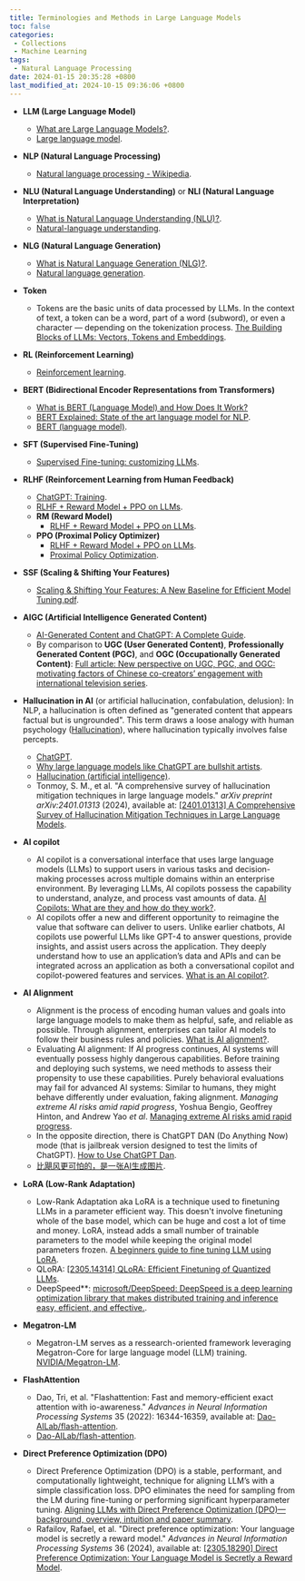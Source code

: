 ```yaml
---
title: Terminologies and Methods in Large Language Models
toc: false
categories:
 - Collections
 - Machine Learning
tags:
 - Natural Language Processing
date: 2024-01-15 20:35:28 +0800
last_modified_at: 2024-10-15 09:36:06 +0800
---
```


- **LLM (Large Language Model)**
  - [What are Large Language Models?](https://aws.amazon.com/what-is/large-language-model/).
  -  [Large language model](https://en.wikipedia.org/wiki/Large_language_model).
- **NLP (Natural Language Processing)**
  - [Natural language processing - Wikipedia](https://en.wikipedia.org/wiki/Natural_language_processing).
- **NLU (Natural Language Understanding)** or **NLI (Natural Language Interpretation)**
  - [What is Natural Language Understanding (NLU)?](https://www.techtarget.com/searchenterpriseai/definition/natural-language-understanding-NLU).
  - [Natural-language understanding](https://en.wikipedia.org/wiki/Natural-language_understanding).
- **NLG (Natural Language Generation)**
  - [What is Natural Language Generation (NLG)?](https://www.techtarget.com/searchenterpriseai/definition/natural-language-generation-NLG).
  - [Natural language generation](https://en.wikipedia.org/wiki/Natural_language_generation).
- **Token**
  - Tokens are the basic units of data processed by LLMs. In the context of text, a token can be a word, part of a word (subword), or even a character — depending on the tokenization process. [The Building Blocks of LLMs: Vectors, Tokens and Embeddings](https://thenewstack.io/the-building-blocks-of-llms-vectors-tokens-and-embeddings/).
- **RL (Reinforcement Learning)**
  - [Reinforcement learning](https://en.wikipedia.org/wiki/Reinforcement_learning).
- **BERT (Bidirectional Encoder Representations from Transformers)**
  - [What is BERT (Language Model) and How Does It Work?](https://www.techtarget.com/searchenterpriseai/definition/BERT-language-model)
  - [BERT Explained: State of the art language model for NLP](https://towardsdatascience.com/bert-explained-state-of-the-art-language-model-for-nlp-f8b21a9b6270).
  - [BERT (language model)](https://en.wikipedia.org/wiki/BERT_(language_model)).
- **SFT (Supervised Fine-Tuning)**
  - [Supervised Fine-tuning: customizing LLMs](https://medium.com/mantisnlp/supervised-fine-tuning-customizing-llms-a2c1edbf22c3).
- **RLHF (Reinforcement Learning from Human Feedback)**
  - [ChatGPT: Training](https://en.wikipedia.org/wiki/ChatGPT#Training).
  - [RLHF + Reward Model + PPO on LLMs](https://medium.com/@madhur.prashant7/rlhf-reward-model-ppo-on-llms-dfc92ec3885f).
  - **RM (Reward Model)**
    - [RLHF + Reward Model + PPO on LLMs](https://medium.com/@madhur.prashant7/rlhf-reward-model-ppo-on-llms-dfc92ec3885f).
  - **PPO (Proximal Policy Optimizer)**
    - [RLHF + Reward Model + PPO on LLMs](https://medium.com/@madhur.prashant7/rlhf-reward-model-ppo-on-llms-dfc92ec3885f).
    - [Proximal Policy Optimization](https://openai.com/research/openai-baselines-ppo).
- **SSF (Scaling & Shifting Your Features)**
  -  [Scaling & Shifting Your Features: A New Baseline for Efficient Model Tuning.pdf](https://openreview.net/pdf?id=XtyeppctGgc).
- **AIGC (Artificial Intelligence Generated Content)**
  - [AI-Generated Content and ChatGPT: A Complete Guide](https://www.conductor.com/academy/ai-generated-content/).
  - By comparison to **UGC (User Generated Content)**, **Professionally Generated Content (PGC)**, and **OGC (Occupationally Generated Content)**: [Full article: New perspective on UGC, PGC, and OGC: motivating factors of Chinese co-creators’ engagement with international television series](https://www.tandfonline.com/doi/full/10.1080/17510694.2022.2150816).
- **Hallucination in AI** (or artificial hallucination, confabulation, delusion): In NLP, a hallucination is often defined as "generated content that appears factual but is ungrounded". This term draws a loose analogy with human psychology ([Hallucination](https://en.wikipedia.org/wiki/Hallucination)), where hallucination typically involves false percepts.
  - [ChatGPT](https://en.wikipedia.org/wiki/ChatGPT).
  - [Why large language models like ChatGPT are bullshit artists](https://web.archive.org/web/20221217075021/https://becominghuman.ai/why-large-language-models-like-chatgpt-are-bullshit-artists-c4d5bb850852).
  - [Hallucination (artificial intelligence)](https://en.wikipedia.org/wiki/Hallucination_(artificial_intelligence)).
  - Tonmoy, S. M., et al. "A comprehensive survey of hallucination mitigation techniques in large language models." *arXiv preprint arXiv:2401.01313* (2024), available at: [[2401.01313] A Comprehensive Survey of Hallucination Mitigation Techniques in Large Language Models](https://arxiv.org/abs/2401.01313).
- **AI copilot**
  - AI copilot is a conversational interface that uses large language models (LLMs) to support users in various tasks and decision-making processes across multiple domains within an enterprise environment. By leveraging LLMs, AI copilots possess the capability to understand, analyze, and process vast amounts of data. [AI Copilots: What are they and how do they work?](https://www.moveworks.com/us/en/resources/blog/what-is-an-ai-copilot).
  - AI copilots offer a new and different opportunity to reimagine the value that software can deliver to users. Unlike earlier chatbots, AI copilots use powerful LLMs like GPT-4 to answer questions, provide insights, and assist users across the application. They deeply understand how to use an application’s data and APIs and can be integrated across an application as both a conversational copilot and copilot-powered features and services. [What is an AI copilot?](https://www.continual.ai/blog-post/what-is-an-ai-copilot).
- **AI Alignment**
  - Alignment is the process of encoding human values and goals into large language models to make them as helpful, safe, and reliable as possible. Through alignment, enterprises can tailor AI models to follow their business rules and policies. [What is AI alignment?](https://research.ibm.com/blog/what-is-alignment-ai).
  - Evaluating AI alignment: If AI progress continues, AI systems will eventually possess highly dangerous capabilities. Before training and deploying such systems, we need methods to assess their propensity to use these capabilities. Purely behavioral evaluations may fail for advanced AI systems: Similar to humans, they might behave differently under evaluation, faking alignment. *Managing extreme AI risks amid rapid progress*, Yoshua Bengio, Geoffrey Hinton, and Andrew Yao *et al*. [Managing extreme AI risks amid rapid progress](https://www.science.org/doi/10.1126/science.adn0117).
  - In the opposite direction, there is ChatGPT DAN (Do Anything Now) mode (that is jailbreak version designed to test the limits of ChatGPT). [How to Use ChatGPT Dan](https://whatsthebigdata.com/chatgpt-dan/).
  - [比飓风更可怕的，是一张AI生成图片](https://mp.weixin.qq.com/s/11D5gTNwQO1cw9iIZDhzIw).
- **LoRA (Low-Rank Adaptation)**
  - Low-Rank Adaptation aka LoRA is a technique used to finetuning LLMs in a parameter efficient way. This doesn't involve finetuning whole of the base model, which can be huge and cost a lot of time and money. LoRA, instead adds a small number of trainable parameters to the model while keeping the original model parameters frozen. [A beginners guide to fine tuning LLM using LoRA](https://zohaib.me/a-beginners-guide-to-fine-tuning-llm-using-lora/).
  - QLoRA: [[2305.14314] QLoRA: Efficient Finetuning of Quantized LLMs](https://arxiv.org/abs/2305.14314).
  - DeepSpeed**: [microsoft/DeepSpeed: DeepSpeed is a deep learning optimization library that makes distributed training and inference easy, efficient, and effective.](https://github.com/microsoft/DeepSpeed).

- **Megatron-LM**
  - Megatron-LM serves as a ressearch-oriented framework leveraging Megatron-Core for large language model (LLM) training. [NVIDIA/Megatron-LM](https://github.com/NVIDIA/Megatron-LM).

- **FlashAttention**
  - Dao, Tri, et al. "Flashattention: Fast and memory-efficient exact attention with io-awareness." *Advances in Neural Information Processing Systems* 35 (2022): 16344-16359, available at: [Dao-AILab/flash-attention](https://github.com/Dao-AILab/flash-attention).
  - [Dao-AILab/flash-attention](https://github.com/Dao-AILab/flash-attention).

- **Direct Preference Optimization (DPO)**
  - Direct Preference Optimization (DPO) is a stable, performant, and computationally lightweight, technique for aligning LLM’s with a simple classification loss. DPO eliminates the need for sampling from the LM during fine-tuning or performing significant hyperparameter tuning. [Aligning LLMs with Direct Preference Optimization (DPO)— background, overview, intuition and paper summary](https://medium.com/@ManishChablani/aligning-llms-with-direct-preference-optimization-dpo-background-overview-intuition-and-paper-0a72b9dc539c).
  - Rafailov, Rafael, et al. "Direct preference optimization: Your language model is secretly a reward model." *Advances in Neural Information Processing Systems* 36 (2024), available at: [[2305.18290] Direct Preference Optimization: Your Language Model is Secretly a Reward Model](https://arxiv.org/abs/2305.18290).
